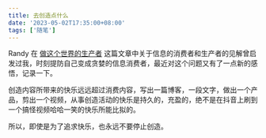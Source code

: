 ```yaml
---
title: 去创造点什么
date: '2023-05-02T17:35:00+08:00'
tags: ['随笔']
---
```

Randy 在 [做这个世界的生产者](https://lutaonan.com/blog/be-a-creator/) 这篇文章中关于信息的消费者和生产者的见解曾启发过我，时刻提防自己变成贪婪的信息消费者，最近对这个问题又有了一点新的感悟，记录一下。


创造内容所带来的快乐远远超过消费内容，写出一篇博客，一段文字，做出一个产品，剪出一个视频，从事创造活动的快乐是持久的，充盈的，绝不是在抖音上刷到一个搞怪视频哈哈一笑的快乐所能比拟的。


所以，即使是为了追求快乐，也永远不要停止创造。